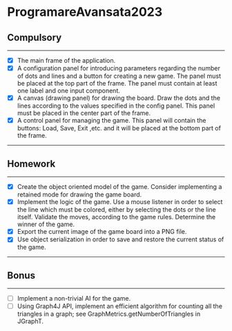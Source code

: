 # ProgramareAvansata2023

## Compulsory

--------

- [x] The main frame of the application.
- [x] A configuration panel for introducing parameters regarding the number of dots and lines and a button for creating a new game. The panel must be placed at the top part of the frame. The panel must contain at least one label and one input component.
- [x] A canvas (drawing panel) for drawing the board. Draw the dots and the lines according to the values specified in the config panel. This panel must be placed in the center part of the frame.
- [x] A control panel for managing the game. This panel will contain the buttons: Load, Save, Exit ,etc. and it will be placed at the bottom part of the frame.
----------

## Homework

----------

- [x] Create the object oriented model of the game. Consider implementing a retained mode for drawing the game board.
- [x]  Implement the logic of the game. Use a mouse listener in order to select the line which must be colored, either by selecting the dots or the line itself. Validate the moves, according to the game rules. Determine the winner of the game.
- [x]  Export the current image of the game board into a PNG file.
- [x]  Use object serialization in order to save and restore the current status of the game.

----------

## Bonus

---------

- [ ] Implement a non-trivial AI for the game.
- [ ] Using Graph4J API, implement an efficient algorithm for counting all the triangles in a graph; see GraphMetrics.getNumberOfTriangles in JGraphT.
